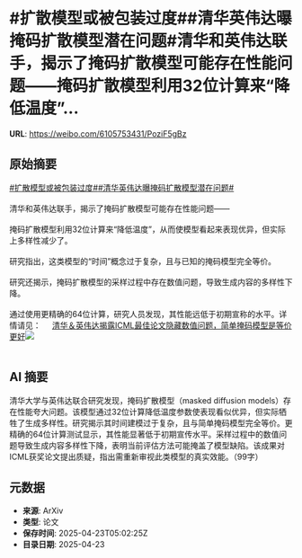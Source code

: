 # #扩散模型或被包装过度##清华英伟达曝掩码扩散模型潜在问题#清华和英伟达联手，揭示了掩码扩散模型可能存在性能问题——掩码扩散模型利用32位计算来“降低温度”...

**URL**: https://weibo.com/6105753431/PoziF5gBz

## 原始摘要

<a href="https://m.weibo.cn/search?containerid=231522type%3D1%26t%3D10%26q%3D%23%E6%89%A9%E6%95%A3%E6%A8%A1%E5%9E%8B%E6%88%96%E8%A2%AB%E5%8C%85%E8%A3%85%E8%BF%87%E5%BA%A6%23&amp;extparam=%23%E6%89%A9%E6%95%A3%E6%A8%A1%E5%9E%8B%E6%88%96%E8%A2%AB%E5%8C%85%E8%A3%85%E8%BF%87%E5%BA%A6%23" data-hide=""><span class="surl-text">#扩散模型或被包装过度#</span></a><a href="https://m.weibo.cn/search?containerid=231522type%3D1%26t%3D10%26q%3D%23%E6%B8%85%E5%8D%8E%E8%8B%B1%E4%BC%9F%E8%BE%BE%E6%9B%9D%E6%8E%A9%E7%A0%81%E6%89%A9%E6%95%A3%E6%A8%A1%E5%9E%8B%E6%BD%9C%E5%9C%A8%E9%97%AE%E9%A2%98%23&amp;extparam=%23%E6%B8%85%E5%8D%8E%E8%8B%B1%E4%BC%9F%E8%BE%BE%E6%9B%9D%E6%8E%A9%E7%A0%81%E6%89%A9%E6%95%A3%E6%A8%A1%E5%9E%8B%E6%BD%9C%E5%9C%A8%E9%97%AE%E9%A2%98%23" data-hide=""><span class="surl-text">#清华英伟达曝掩码扩散模型潜在问题#</span></a><br><br>清华和英伟达联手，揭示了掩码扩散模型可能存在性能问题——<br><br>掩码扩散模型利用32位计算来“降低温度”，从而使模型看起来表现优异，但实际上多样性减少了。<br><br>研究指出，这类模型的“时间”概念过于复杂，且与已知的掩码模型完全等价。<br><br>研究还揭示，掩码扩散模型的采样过程中存在数值问题，导致生成内容的多样性下降。<br><br>通过使用更精确的64位计算，研究人员发现，其性能远低于初期宣称的水平。详情请见： <a href="https://weibo.com/ttarticle/p/show?id=2309405158555694268451" data-hide=""><span class="url-icon"><img style="width: 1rem;height: 1rem" src="https://h5.sinaimg.cn/upload/2015/09/25/3/timeline_card_small_article_default.png" referrerpolicy="no-referrer"></span><span class="surl-text">清华＆英伟达揭露ICML最佳论文隐藏数值问题，简单掩码模型是等价更好</span></a><img style="" src="https://tvax2.sinaimg.cn/large/006Fd7o3gy1i0qiubvulej30d607fjrr.jpg" referrerpolicy="no-referrer"><br><br>

## AI 摘要

清华大学与英伟达联合研究发现，掩码扩散模型（masked diffusion models）存在性能夸大问题。该模型通过32位计算降低温度参数使表现看似优异，但实际牺牲了生成多样性。研究揭示其时间建模过于复杂，且与简单掩码模型完全等价。更精确的64位计算测试显示，其性能显著低于初期宣传水平。采样过程中的数值问题导致生成内容多样性下降，表明当前评估方法可能掩盖了模型缺陷。该成果对ICML获奖论文提出质疑，指出需重新审视此类模型的真实效能。（99字）

## 元数据

- **来源**: ArXiv
- **类型**: 论文
- **保存时间**: 2025-04-23T05:02:25Z
- **目录日期**: 2025-04-23
